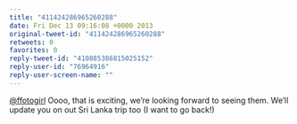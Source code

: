 ```yaml
---
title: "411424286965260288"
date: Fri Dec 13 09:16:08 +0000 2013
original-tweet-id: "411424286965260288"
retweets: 0
favorites: 0
reply-tweet-id: "410885386815025152"
reply-user-id: "76964916"
reply-user-screen-name: ""
---
```

<a href="https://twitter.com/ffotogirl">@ffotogirl</a> Oooo, that is exciting, we’re looking forward to seeing them. We’ll update you on out Sri Lanka trip too (I want to go back!)
